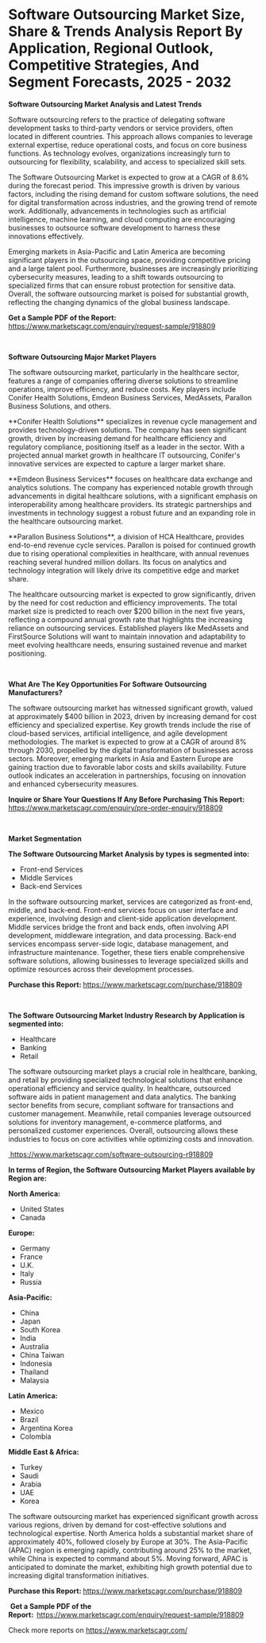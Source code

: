 <p><h1>Software Outsourcing Market Size, Share & Trends Analysis Report By Application, Regional Outlook, Competitive Strategies, And Segment Forecasts, 2025 - 2032</h1></p><p><strong>Software Outsourcing Market Analysis and Latest Trends</strong></p>
<p><p>Software outsourcing refers to the practice of delegating software development tasks to third-party vendors or service providers, often located in different countries. This approach allows companies to leverage external expertise, reduce operational costs, and focus on core business functions. As technology evolves, organizations increasingly turn to outsourcing for flexibility, scalability, and access to specialized skill sets.</p><p>The Software Outsourcing Market is expected to grow at a CAGR of 8.6% during the forecast period. This impressive growth is driven by various factors, including the rising demand for custom software solutions, the need for digital transformation across industries, and the growing trend of remote work. Additionally, advancements in technologies such as artificial intelligence, machine learning, and cloud computing are encouraging businesses to outsource software development to harness these innovations effectively.</p><p>Emerging markets in Asia-Pacific and Latin America are becoming significant players in the outsourcing space, providing competitive pricing and a large talent pool. Furthermore, businesses are increasingly prioritizing cybersecurity measures, leading to a shift towards outsourcing to specialized firms that can ensure robust protection for sensitive data. Overall, the software outsourcing market is poised for substantial growth, reflecting the changing dynamics of the global business landscape.</p></p>
<p><strong>Get a Sample PDF of the Report:&nbsp;</strong> <a href="https://www.marketscagr.com/enquiry/request-sample/918809?utm_campaign=2444&utm_medium=2&utm_source=Github&utm_content=ia&utm_term=08032025&utm_id=software-outsourcing">https://www.marketscagr.com/enquiry/request-sample/918809</a></p>
<p>&nbsp;</p>
<p><strong>Software Outsourcing Major Market Players</strong></p>
<p><p>The software outsourcing market, particularly in the healthcare sector, features a range of companies offering diverse solutions to streamline operations, improve efficiency, and reduce costs. Key players include Conifer Health Solutions, Emdeon Business Services, MedAssets, Parallon Business Solutions, and others.</p><p>**Conifer Health Solutions** specializes in revenue cycle management and provides technology-driven solutions. The company has seen significant growth, driven by increasing demand for healthcare efficiency and regulatory compliance, positioning itself as a leader in the sector. With a projected annual market growth in healthcare IT outsourcing, Conifer's innovative services are expected to capture a larger market share.</p><p>**Emdeon Business Services** focuses on healthcare data exchange and analytics solutions. The company has experienced notable growth through advancements in digital healthcare solutions, with a significant emphasis on interoperability among healthcare providers. Its strategic partnerships and investments in technology suggest a robust future and an expanding role in the healthcare outsourcing market.</p><p>**Parallon Business Solutions**, a division of HCA Healthcare, provides end-to-end revenue cycle services. Parallon is poised for continued growth due to rising operational complexities in healthcare, with annual revenues reaching several hundred million dollars. Its focus on analytics and technology integration will likely drive its competitive edge and market share.</p><p>The healthcare outsourcing market is expected to grow significantly, driven by the need for cost reduction and efficiency improvements. The total market size is predicted to reach over $200 billion in the next five years, reflecting a compound annual growth rate that highlights the increasing reliance on outsourcing services. Established players like MedAssets and FirstSource Solutions will want to maintain innovation and adaptability to meet evolving healthcare needs, ensuring sustained revenue and market positioning.</p></p>
<p>&nbsp;</p>
<p><strong>What Are The Key Opportunities For Software Outsourcing Manufacturers?</strong></p>
<p><p>The software outsourcing market has witnessed significant growth, valued at approximately $400 billion in 2023, driven by increasing demand for cost efficiency and specialized expertise. Key growth trends include the rise of cloud-based services, artificial intelligence, and agile development methodologies. The market is expected to grow at a CAGR of around 8% through 2030, propelled by the digital transformation of businesses across sectors. Moreover, emerging markets in Asia and Eastern Europe are gaining traction due to favorable labor costs and skills availability. Future outlook indicates an acceleration in partnerships, focusing on innovation and enhanced cybersecurity measures.</p></p>
<p><strong>Inquire or Share Your Questions If Any Before Purchasing This Report:</strong> <a href="https://www.marketscagr.com/enquiry/pre-order-enquiry/918809?utm_campaign=2444&utm_medium=2&utm_source=Github&utm_content=ia&utm_term=08032025&utm_id=software-outsourcing">https://www.marketscagr.com/enquiry/pre-order-enquiry/918809</a></p>
<p>&nbsp;</p>
<p><strong>Market Segmentation</strong></p>
<p><strong>The Software Outsourcing Market Analysis by types is segmented into:</strong></p>
<p><ul><li>Front-end Services</li><li>Middle Services</li><li>Back-end Services</li></ul></p>
<p><p>In the software outsourcing market, services are categorized as front-end, middle, and back-end. Front-end services focus on user interface and experience, involving design and client-side application development. Middle services bridge the front and back ends, often involving API development, middleware integration, and data processing. Back-end services encompass server-side logic, database management, and infrastructure maintenance. Together, these tiers enable comprehensive software solutions, allowing businesses to leverage specialized skills and optimize resources across their development processes.</p></p>
<p><strong>Purchase this Report:&nbsp;</strong><a href="https://www.marketscagr.com/purchase/918809?utm_campaign=2444&utm_medium=2&utm_source=Github&utm_content=ia&utm_term=08032025&utm_id=software-outsourcing">https://www.marketscagr.com/purchase/918809</a></p>
<p>&nbsp;</p>
<p><strong>The Software Outsourcing Market Industry Research by Application is segmented into:</strong></p>
<p><ul><li>Healthcare</li><li>Banking</li><li>Retail</li></ul></p>
<p><p>The software outsourcing market plays a crucial role in healthcare, banking, and retail by providing specialized technological solutions that enhance operational efficiency and service quality. In healthcare, outsourced software aids in patient management and data analytics. The banking sector benefits from secure, compliant software for transactions and customer management. Meanwhile, retail companies leverage outsourced solutions for inventory management, e-commerce platforms, and personalized customer experiences. Overall, outsourcing allows these industries to focus on core activities while optimizing costs and innovation.</p></p>
<p><a href="https://www.marketscagr.com/software-outsourcing-r918809?utm_campaign=2444&utm_medium=2&utm_source=Github&utm_content=ia&utm_term=08032025&utm_id=software-outsourcing">&nbsp;https://www.marketscagr.com/software-outsourcing-r918809</a></p>
<p><strong>In terms of Region, the Software Outsourcing Market Players available by Region are:</strong></p>
<p>
    <p> <strong> North America: </strong>
        <ul>
            <li>United States</li>
            <li>Canada</li>
        </ul>
        </p> 
    <p> <strong> Europe: </strong>
        <ul>
            <li>Germany</li>
            <li>France</li>
            <li>U.K.</li>
            <li>Italy</li>
            <li>Russia</li>
        </ul>
        </p> 
    <p> <strong> Asia-Pacific: </strong>
        <ul>
            <li>China</li>
            <li>Japan</li>
            <li>South Korea</li>
            <li>India</li>
            <li>Australia</li>
            <li>China Taiwan</li>
            <li>Indonesia</li>
            <li>Thailand</li>
            <li>Malaysia</li>
        </ul>
        </p> 
    <p> <strong> Latin America: </strong>
        <ul>
            <li>Mexico</li>
            <li>Brazil</li>
            <li>Argentina Korea</li>
            <li>Colombia</li>
        </ul>
        </p> 
    <p> <strong> Middle East & Africa: </strong>
        <ul>
            <li>Turkey</li>
            <li>Saudi</li>
            <li>Arabia</li>
            <li>UAE</li>
            <li>Korea</li>
        </ul>
    </p>
    </p>
<p><p>The software outsourcing market has experienced significant growth across various regions, driven by demand for cost-effective solutions and technological expertise. North America holds a substantial market share of approximately 40%, followed closely by Europe at 30%. The Asia-Pacific (APAC) region is emerging rapidly, contributing around 25% to the market, while China is expected to command about 5%. Moving forward, APAC is anticipated to dominate the market, exhibiting high growth potential due to increasing digital transformation initiatives.</p></p>
<p><strong>Purchase this Report: </strong><a href="https://www.marketscagr.com/purchase/918809?utm_campaign=2444&utm_medium=2&utm_source=Github&utm_content=ia&utm_term=08032025&utm_id=software-outsourcing">https://www.marketscagr.com/purchase/918809</a></p>
<p>&nbsp;<strong>Get a Sample PDF of the Report:&nbsp;&nbsp;</strong><a href="https://www.marketscagr.com/enquiry/request-sample/918809?utm_campaign=2444&utm_medium=2&utm_source=Github&utm_content=ia&utm_term=08032025&utm_id=software-outsourcing">https://www.marketscagr.com/enquiry/request-sample/918809</a></p>
<p><strong></strong></p>
<p>Check more reports on <a href="https://www.marketscagr.com/?utm_campaign=2444&utm_medium=2&utm_source=Github&utm_content=ia&utm_term=08032025&utm_id=software-outsourcing">https://www.marketscagr.com/</a></p>